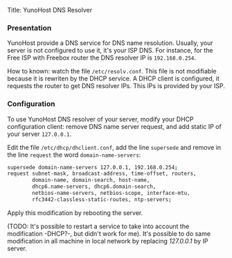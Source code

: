 Title: YunoHost DNS Resolver

### Presentation
YunoHost provide a DNS service for DNS name resolution. Usually, your server is not configured to use it, it's your ISP DNS. For instance, for the Free ISP with Freebox router the DNS resolver IP is `192.168.0.254`.

How to known: watch the file `/etc/resolv.conf`. This file is not modifiable because it is rewriten by the DHCP service. A DHCP client is configured, it requests the router to get DNS resolver IPs. 
This IPs is provided by your ISP.

### Configuration
To use YunoHost DNS resolver of your server, modify your DHCP configuration client: remove DNS name server request, and add static IP of your server `127.0.0.1`.

Edit the file `/etc/dhcp/dhclient.conf`, add the line `supersede` and remove in the line `request` the word `domain-name-servers`:
```bash
supersede domain-name-servers 127.0.0.1, 192.168.0.254;
request subnet-mask, broadcast-address, time-offset, routers,
        domain-name, domain-search, host-name,
        dhcp6.name-servers, dhcp6.domain-search,
        netbios-name-servers, netbios-scope, interface-mtu,
        rfc3442-classless-static-routes, ntp-servers;
```
Apply this modification by rebooting the server.

(TODO: It's possible to restart a service to take into account the modification -DHCP?-, but didn't work for me).
It's possible to do same modification in all machine in local network by replacing *127.0.0.1* by IP server.
